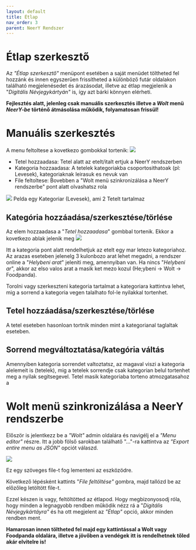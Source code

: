 ```yaml
---
layout: default
title: Étlap
nav_order: 3
parent: NeerY Rendszer
---
```

# Étlap szerkesztő

Az _"Étlap szerkesztő"_ menüpont esetében a saját menüdet töltheted fel hozzánk és innen egyszerűen frissítheted a különböző futár oldalakon található megjelenésedet és árazásodat, illetve az étlap megjelenik a "_Digitális Névjegykártyán"_ is, így azt bárki könnyen elérheti.

**Fejlesztés alatt, jelenleg csak manuális szerkesztés illetve a _Wolt_ menü _NeerY-be_ történő átmásolása működik, folyamatosan frissül!**

# Manuális szerkesztés
A menu feltoltese a kovetkezo gombokkal tortenik:
![](../../assets/images/menu_upload.png)
* Tetel hozzaadasa: Tetel alatt az etelt/italt ertjuk a NeerY rendszerben
* Kategoria hozzaadasa: A tetelek kategoriakba csoportosithatoak (pl: Levesek), kategoriaknak leirasuk es nevuk van
* File feltoltese: Bovebben a "Wolt menü szinkronizálása a NeerY rendszerbe" pont alatt olvashatsz rola

![](../../assets/images/menu_example.png)
Pelda egy Kategoriar (Levesek), ami 2 Tetelt tartalmaz

## Kategória hozzáadása/szerkesztése/törlése
Az elem hozzaadasa a "_Tetel hozzaadasa_" gombbal tortenik. Ekkor a kovetkezo ablak jelenik meg
![](../../assets/images/menu_add_item.png)

Itt a kategoria pont alatt rendelhetjuk az etelt egy mar letezo kategoriahoz. 
Az arazas eseteben jelenelg 3 kulonbozo arat lehet megadni, a rendszer online a "_Helybeni arat_" jeleniti meg, amennyiban van. Ha nincs "_Helybeni ar_", akkor az elso valos arat a masik ket mezo kozul (He;ybeni -> Wolt -> Foodpanda).

Torolni vagy szerkeszteni kategoria tartalmat a kategoriara kattintva lehet, mig a sorrend a kategoria vegen talalhato fol-le nyilakkal tortenhet.

## Tetel hozzáadása/szerkesztése/törlése
A tetel eseteben hasonloan tortnik minden mint a kategorianal taglaltak eseteben.

## Sorrend megváltoztatása/kategória váltás
Amennyiben kategoria sorrendet valtoztatsz, az magaval viszi a kategoria alelemeit is (tetelek), mig a tetelek sorrendje csak kategorian belul tortenhet meg a nyilak segitsegevel. Tetel masik kategoriaba torteno atmozgatasahoz a

# Wolt menü szinkronizálása a NeerY rendszerbe
Először is jelentkezz be a _"Wolt"_ admin oldalára és navigélj el a _"Menu editor"_ részre. Itt a jobb fölső sarokban találhatő "..."-ra kattintva az _"Export entire menu as JSON"_ opciót válaszd.

![](../../assets/images/download_wolt.png)

Ez egy szöveges file-t fog lementeni az eszközödre.

Következő lépésként kattints "_File feltöltése"_ gombra, majd tallózd be az előzőleg letöltött file-t.

Ezzel készen is vagy, feltöltötted az étlapod. Hogy megbizonyosodj róla, hogy minden a legnagyobb rendben működik nézz rá a "_Digitális Névjegykártáyra"_ és ha ott megjelent az _"Étlap"_ opció, akkor minden rendben ment.

**Hamarosan innen töltheted fel majd egy kattintással a Wolt vagy Foodpanda oldalára, illetve a jövőben a vendégek itt is rendelhetnek tőled akár elvitelre is!**